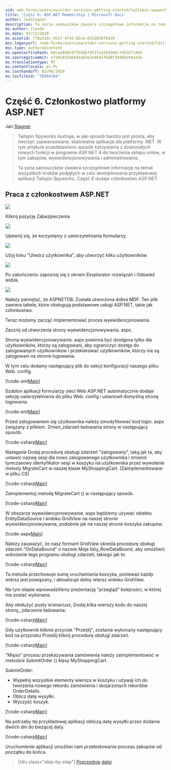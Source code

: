 ```yaml
---
uid: web-forms/overview/older-versions-getting-started/tailspin-spyworks/tailspin-spyworks-part-6
title: 'Część 6: ASP.NET Membership | Microsoft Docs'
author: JoeStagner
description: Ta seria samouczków zawiera szczegółowe informacje na temat wszystkich kroków podjętych w celu skompilowania przykładowej aplikacji Tailspin Spyworks. Część 6 dodaje członkostwo ASP.NET.
ms.author: riande
ms.date: 07/21/2010
ms.assetid: f70a310c-9557-4743-82cb-655265676d39
msc.legacyurl: /web-forms/overview/older-versions-getting-started/tailspin-spyworks/tailspin-spyworks-part-6
msc.type: authoredcontent
ms.openlocfilehash: b0caa89dc9ffb5bb7451fa2d9d346c7db2bf1466
ms.sourcegitcommit: e7e91932a6e91a63e2e46417626f39d6b244a3ab
ms.translationtype: MT
ms.contentlocale: pl-PL
ms.lasthandoff: 03/06/2020
ms.locfileid: "78564184"
---
```

# <a name="part-6-aspnet-membership"></a>Część 6. Członkostwo platformy ASP.NET

Jan [Stagner](https://github.com/JoeStagner)

> Tailspin Spyworks ilustruje, w jaki sposób bardzo jest prosta, aby tworzyć zaawansowane, skalowalne aplikacje dla platformy .NET. W tym artykule przedstawiono sposób korzystania z doskonałych nowych funkcji w programie ASP.NET 4 do tworzenia sklepu online, w tym zakupów, wyewidencjonowywania i administrowania.
> 
> Ta seria samouczków zawiera szczegółowe informacje na temat wszystkich kroków podjętych w celu skompilowania przykładowej aplikacji Tailspin Spyworks. Część 6 dodaje członkostwo ASP.NET.

## <a id="_Toc260221672"></a>Praca z członkostwem ASP.NET

![](tailspin-spyworks-part-6/_static/image1.png)

Kliknij pozycję Zabezpieczenia

![](tailspin-spyworks-part-6/_static/image1.jpg)

Upewnij się, że korzystamy z uwierzytelniania formularzy.

![](tailspin-spyworks-part-6/_static/image2.jpg)

Użyj linku "Utwórz użytkownika", aby utworzyć kilku użytkowników.

![](tailspin-spyworks-part-6/_static/image3.jpg)

Po zakończeniu zapoznaj się z oknem Eksplorator rozwiązań i Odśwież widok.

![](tailspin-spyworks-part-6/_static/image2.png)

Należy pamiętać, że ASPNETDB. Została utworzona dobra MDF. Ten plik zawiera tabele, które obsługują podstawowe usługi ASP.NET, takie jak członkostwo.

Teraz możemy zacząć implementować proces wyewidencjonowania.

Zacznij od utworzenia strony wyewidencjonowywania. aspx.

Strona wyewidencjonowywanie. aspx powinna być dostępna tylko dla użytkowników, którzy są zalogowani, aby ograniczyć dostęp do zalogowanych użytkowników i przekierować użytkowników, którzy nie są zalogowani na stronie logowania.

W tym celu dodamy następujący plik do sekcji konfiguracji naszego pliku Web. config.

[!code-xml[Main](tailspin-spyworks-part-6/samples/sample1.xml)]

Szablon aplikacji formularzy sieci Web ASP.NET automatycznie dodaje sekcję uwierzytelniania do pliku Web. config i ustanowił domyślną stronę logowania.

[!code-xml[Main](tailspin-spyworks-part-6/samples/sample2.xml)]

Przed zalogowaniem się użytkownika należy zmodyfikować kod login. aspx związany z plikiem. Zmień\_zdarzeń ładowania strony w następujący sposób.

[!code-csharp[Main](tailspin-spyworks-part-6/samples/sample3.cs)]

Następnie Dodaj procedurę obsługi zdarzeń "zalogowany", taką jak ta, aby ustawić nazwę sesji dla nowo zalogowanego użytkownika i zmienić tymczasowy identyfikator sesji w koszyku na użytkownika przez wywołanie metody MigrateCart w naszej klasie MyShoppingCart. (Zaimplementowane w pliku CS)

[!code-csharp[Main](tailspin-spyworks-part-6/samples/sample4.cs)]

Zaimplementuj metodę MigrateCart () w następujący sposób.

[!code-csharp[Main](tailspin-spyworks-part-6/samples/sample5.cs)]

W obszarze wyewidencjonowywanie. aspx będziemy używać obiektu EntityDataSource i widoku GridView na naszej stronie wyewidencjonowywania, podobnie jak na naszej stronie koszyka zakupów.

[!code-aspx[Main](tailspin-spyworks-part-6/samples/sample6.aspx)]

Należy zauważyć, że nasz formant GridView określa procedurę obsługi zdarzeń "OnDataBound" o nazwie Moje listy\_RowDataBound, aby umożliwić wdrożenie tego programu obsługi zdarzeń, takiego jak to.

[!code-csharp[Main](tailspin-spyworks-part-6/samples/sample7.cs)]

Ta metoda przechowuje sumę uruchamiania koszyka, ponieważ każdy wiersz jest powiązany, i aktualizuje dolny wiersz widoku GridView.

Na tym etapie wprowadziliśmy prezentację "przegląd" kolejności, w której ma zostać wykonane.

Aby obsłużyć pusty scenariusz, Dodaj kilka wierszy kodu do naszej strony,\_zdarzenie ładowania:

[!code-csharp[Main](tailspin-spyworks-part-6/samples/sample8.cs)]

Gdy użytkownik kliknie przycisk "Prześlij", zostanie wykonany następujący kod na przycisku Prześlij kliknij procedurę obsługi zdarzeń.

[!code-csharp[Main](tailspin-spyworks-part-6/samples/sample9.cs)]

"Mięso" procesu przekazywania zamówienia należy zaimplementować w metodzie SubmitOrder () klasy MyShoppingCart.

SubmitOrder:

- Wypełnij wszystkie elementy wiersza w koszyku i używaj ich do tworzenia nowego rekordu zamówienia i skojarzonych rekordów OrderDetails.
- Oblicz datę wysyłki.
- Wyczyść koszyk.

[!code-csharp[Main](tailspin-spyworks-part-6/samples/sample10.cs)]

Na potrzeby tej przykładowej aplikacji obliczą datę wysyłki przez dodanie dwóch dni do bieżącej daty.

[!code-csharp[Main](tailspin-spyworks-part-6/samples/sample11.cs)]

Uruchomienie aplikacji umożliwi nam przetestowanie procesu zakupów od początku do końca.

> [!div class="step-by-step"]
> [Poprzednie](tailspin-spyworks-part-5.md)
> [dalej](tailspin-spyworks-part-7.md)
